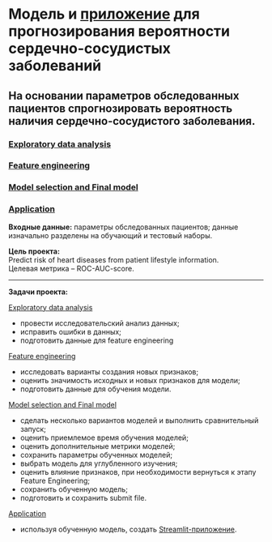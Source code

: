 # Модель и [приложение](https://github.com/Nanobelka/cardiovascular_disease_prediction) для прогнозирования вероятности сердечно-сосудистых заболеваний  

## На основании параметров обследованных пациентов спрогнозировать вероятность наличия сердечно-сосудистого заболевания.

### [Exploratory data analysis](https://github.com/Nanobelka/Yandex_Praktikum/blob/main/cardio/Cardio_1_EDA.ipynb)  
### [Feature engineering](https://github.com/Nanobelka/Yandex_Praktikum/blob/main/cardio/Cardio_2_FE.ipynb)  
### [Model selection and Final model](https://github.com/Nanobelka/Yandex_Praktikum/blob/main/cardio/Cardio_3A_Model_Selection_XGBC.ipynb)  
### [Application](https://cardiovascular-disease-prediction.streamlit.app/)

**Входные данные:** параметры обследованных пациентов; данные изначально разделены на обучающий и тестовый наборы.

**Цель проекта:**  
Predict risk of heart diseases from patient lifestyle information.  
Целевая метрика – ROC-AUC-score.

------

**Задачи проекта:** 

[Exploratory data analysis](https://github.com/Nanobelka/cardiovascular_disease_prediction/blob/main/research_and_model/Cardio_1_EDA.ipynb)  
- провести исследовательский анализ данных;  
- исправить ошибки в данных;  
- подготовить данные для feature engineering  

[Feature engineering](https://github.com/Nanobelka/cardiovascular_disease_prediction/blob/main/research_and_model/Cardio_2_FE.ipynb)  
- исследовать варианты создания новых признаков;  
- оценить значимость исходных и новых признаков для модели;  
- подготовить данные для обучения модели.  

[Model selection and Final model](https://github.com/Nanobelka/cardiovascular_disease_prediction/blob/main/research_and_model/Cardio_3A_Model_Selection_XGBC.ipynb)  
- сделать несколько вариантов моделей и выполнить сравнительный запуск;  
- оценить приемлемое время обучения моделей;  
- оценить дополнительные метрики моделей;  
- сохранить параметры обученных моделей;  
- выбрать модель для углубленного изучения;  
- оценить влияние признаков, при необходимости вернуться к этапу Feature Engineering;  
- сохранить обученную модель;  
- подготовить и сохранить submit file.

[Application](https://github.com/Nanobelka/cardiovascular_disease_prediction/blob/main/Cardio_Streamlit.py)
- используя обученную модель, создать [Streamlit-приложение](https://cardiovascular-disease-prediction.streamlit.app/).
